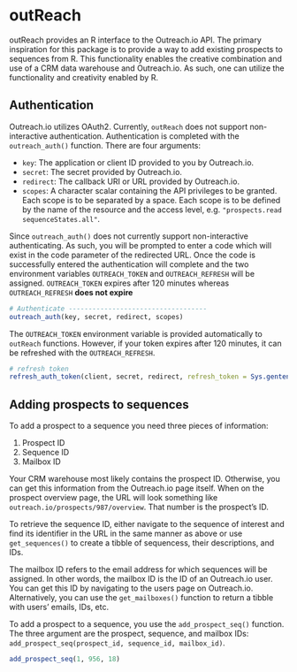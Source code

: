 
<!-- README.md is generated from README.Rmd. Please edit that file -->

# outReach

<!-- badges: start -->

<!-- badges: end -->

outReach provides an R interface to the Outreach.io API. The primary
inspiration for this package is to provide a way to add existing
prospects to sequences from R. This functionality enables the creative
combination and use of a CRM data warehouse and Outreach.io. As such,
one can utilize the functionality and creativity enabled by R.

## Authentication

Outreach.io utilizes OAuth2. Currently, `outReach` does not support
non-interactive authentication. Authentication is completed with the
`outreach_auth()` function. There are four arguments:

  - `key`: The application or client ID provided to you by Outreach.io.
  - `secret`: The secret provided by Outreach.io.
  - `redirect`: The callback URI or URL provided by Outreach.io.
  - `scopes`: A character scalar containing the API privileges to be
    granted. Each scope is to be separated by a space. Each scope is to
    be defined by the name of the resource and the access level,
    e.g. `"prospects.read sequenceStates.all"`.

Since `outreach_auth()` does not currently support non-interactive
authenticating. As such, you will be prompted to enter a code which will
exist in the code parameter of the redirected URL. Once the code is
successfully entered the authentication will complete and the two
environment variables `OUTREACH_TOKEN` and `OUTREACH_REFRESH` will be
assigned. `OUTREACH_TOKEN` expires after 120 minutes whereas
`OUTREACH_REFRESH` **does not expire**

``` r
# Authenticate -----------------------------------
outreach_auth(key, secret, redirect, scopes)
```

The `OUTREACH_TOKEN` environment variable is provided automatically to
`outReach` functions. However, if your token expires after 120 minutes,
it can be refreshed with the `OUTREACH_REFRESH`.

``` r
# refresh token
refresh_auth_token(client, secret, redirect, refresh_token = Sys.gentenv("OUTREACH_REFRESH"))
```

## Adding prospects to sequences

To add a prospect to a sequence you need three pieces of information:

1.  Prospect ID
2.  Sequence ID
3.  Mailbox ID

Your CRM warehouse most likely contains the prospect ID. Otherwise, you
can get this information from the Outreach.io page itself. When on the
prospect overview page, the URL will look something like
`outreach.io/prospects/987/overview`. That number is the prospect’s ID.

To retrieve the sequence ID, either navigate to the sequence of interest
and find its identifier in the URL in the same manner as above or use
`get_sequences()` to create a tibble of sequencess, their descriptions,
and IDs.

The mailbox ID refers to the email address for which sequences will be
assigned. In other words, the mailbox ID is the ID of an Outreach.io
user. You can get this ID by navigating to the users page on
Outreach.io. Alternatively, you can use the `get_mailboxes()` function
to return a tibble with users’ emails, IDs, etc.

To add a prospect to a sequence, you use the `add_prospect_seq()`
function. The three argument are the prospect, sequence, and mailbox
IDs: `add_prospect_seq(prospect_id, sequence_id, mailbox_id)`.

``` r
add_prospect_seq(1, 956, 18)
```
